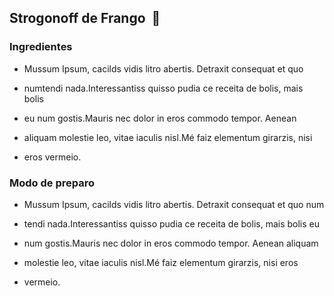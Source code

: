 ## Strogonoff de Frango  :chicken:



### Ingredientes

- Mussum Ipsum, cacilds vidis litro abertis. Detraxit consequat et quo

- numtendi nada.Interessantiss quisso pudia ce receita de bolis, mais bolis

- eu num gostis.Mauris nec dolor in eros commodo tempor. Aenean 

- aliquam molestie leo, vitae iaculis nisl.Mé faiz elementum girarzis, nisi 

- eros vermeio.

### Modo de preparo

- Mussum Ipsum, cacilds vidis litro abertis. Detraxit consequat et quo num 

- tendi nada.Interessantiss quisso pudia ce receita de bolis, mais bolis eu 

- num gostis.Mauris nec dolor in eros commodo tempor. Aenean aliquam 

- molestie leo, vitae iaculis nisl.Mé faiz elementum girarzis, nisi eros 

- vermeio.
